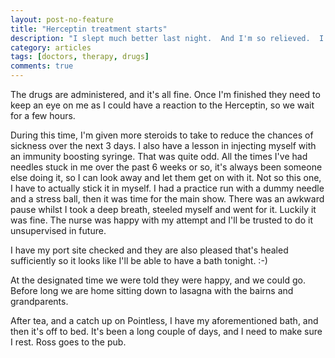 ```yaml
---
layout: post-no-feature
title: "Herceptin treatment starts"
description: "I slept much better last night.  And I'm so relieved.  I suppose it's because I'd already done everything yesterday, same again today, just different drugs."
category: articles
tags: [doctors, therapy, drugs]
comments: true
---
```


The drugs are administered, and it's all fine.  Once I'm finished they need to keep an eye on me as I could have a reaction to the Herceptin, so we wait for a few hours.

During this time, I'm given more steroids to take to reduce the chances of sickness over the next 3 days. I also have a lesson in injecting myself with an immunity boosting syringe.  That was quite odd.  All the times I've had needles stuck in me over the past 6 weeks or so, it's always been someone else doing it, so I can look away and let them get on with it.  Not so this one, I have to actually stick it in myself.  I had a practice run with a dummy needle and a stress ball, then it was time for the main show.  There was an awkward pause whilst I took a deep breath, steeled myself and went for it.  Luckily it was fine.  The nurse was happy with my attempt and I'll be trusted to do it unsupervised in future.

I have my port site checked and they are also pleased that's healed sufficiently so it looks like I'll be able to have a bath tonight. :-)

At the designated time we were told they were happy, and we could go.  Before long we are home sitting down to lasagna with the bairns and grandparents.

After tea, and a catch up on Pointless, I have my aforementioned bath, and then it's off to bed.  It's been a long couple of days, and I need to make sure I rest.  Ross goes to the pub.

